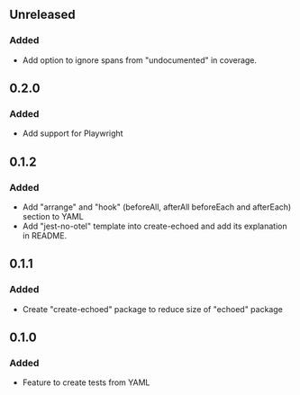 ## Unreleased
### Added
- Add option to ignore spans from "undocumented" in coverage.

## 0.2.0
### Added
- Add support for Playwright

## 0.1.2
### Added
- Add "arrange" and "hook" (beforeAll, afterAll beforeEach and afterEach) section to YAML
- Add "jest-no-otel" template into create-echoed and add its explanation in README.

## 0.1.1
### Added
- Create "create-echoed" package to reduce size of "echoed" package

## 0.1.0
### Added
- Feature to create tests from YAML
